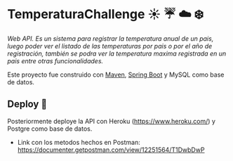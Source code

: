 # TemperaturaChallenge ☀️	☔	☁️ ❄️

_Web API. Es un sistema para registrar la temperatura anual de un pais, luego poder ver el listado de las temperaturas por pais o por el año de registración, también se podra ver la temperatura maxima registrada en un pais entre otras funcionalidades._

Este proyecto fue construido con [Maven](https://maven.apache.org/), [Spring Boot](https://spring.io/tools) y MySQL como base de datos.

## Deploy 🚀

Posteriormente deploye la API con Heroku (https://www.heroku.com/) y Postgre como base de datos.

* Link con los metodos hechos en Postman: https://documenter.getpostman.com/view/12251564/T1DwbDwP
